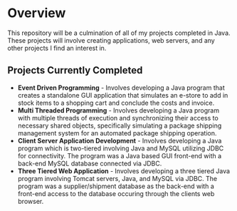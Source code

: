 # Overview
This repository will be a culmination of all of my projects completed in Java. These projects will involve creating applications, web servers, and any other projects I find an interest in.


## Projects Currently Completed
- **Event Driven Programming** - Involves developing a Java program that creates a standalone GUI application that simulates an e-store to add in stock items to a shopping cart and conclude the costs and invoice.
- **Multi Threaded Programming** - Involves developing a Java program with multiple threads of execution and synchronizing their access to necessary shared objects, specifically simulating a package shipping management system for an automated package shipping operation. 
- **Client Server Application Development** - Involves developing a Java program which is two-tiered involving Java and MySQL utilizing JDBC for connectivity. The program was a Java based GUI front-end with a back-end MySQL database connected via JDBC.
- **Three Tiered Web Application** - Involves developing a three tiered Java program involving Tomcat servers, Java, and MySQL via JDBC. The program was a supplier/shipment database as the back-end with a front-end access to the database occuring through the clients web browser. 